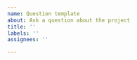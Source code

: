 ```yaml
---
name: Question template
about: Ask a question about the project
title: ''
labels: ''
assignees: ''

---
```



